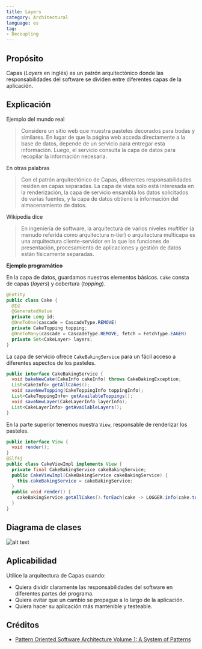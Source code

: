 ```yaml
---
title: Layers
category: Architectural
language: es
tag:
- Decoupling
---
```


## Propósito

Capas (*Layers* en inglés) es un patrón arquitectónico donde las responsabilidades del software se dividen entre
diferentes
capas de la aplicación.

## Explicación

Ejemplo del mundo real

> Considere un sitio web que muestra pasteles decorados para bodas y similares. En lugar de que la página web
> acceda directamente a la base de datos, depende de un servicio para entregar esta información. Luego, el
> servicio consulta la capa de datos para recopilar la información necesaria.

En otras palabras

> Con el patrón arquitectónico de Capas, diferentes responsabilidades residen en capas separadas. La capa de vista solo
> está interesada en la renderización, la capa de servicio ensambla los datos solicitados de varias fuentes, y
> la capa de datos obtiene la información del almacenamiento de datos.

Wikipedia dice

> En ingeniería de software, la arquitectura de varios niveles _multitier_ (a menudo referida como arquitectura n-tier)
> o
> arquitectura multicapa es una arquitectura cliente-servidor en la que las funciones de presentación, procesamiento de
> aplicaciones
> y gestión de datos están físicamente separadas.

**Ejemplo programático**

En la capa de datos, guardamos nuestros elementos básicos. `Cake` consta de capas (*layers*) y cobertura (*topping*).

```java
@Entity
public class Cake {
  @Id
  @GeneratedValue
  private Long id;
  @OneToOne(cascade = CascadeType.REMOVE)
  private CakeTopping topping;
  @OneToMany(cascade = CascadeType.REMOVE, fetch = FetchType.EAGER)
  private Set<CakeLayer> layers;
}
```

La capa de servicio ofrece `CakeBakingService` para un fácil acceso a diferentes aspectos de los pasteles.

```java
public interface CakeBakingService {
  void bakeNewCake(CakeInfo cakeInfo) throws CakeBakingException;
  List<CakeInfo> getAllCakes();
  void saveNewTopping(CakeToppingInfo toppingInfo);
  List<CakeToppingInfo> getAvailableToppings();
  void saveNewLayer(CakeLayerInfo layerInfo);
  List<CakeLayerInfo> getAvailableLayers();
}
```

En la parte superior tenemos nuestra `View`, responsable de renderizar los pasteles.

```java
public interface View {
  void render();
}
@Slf4j
public class CakeViewImpl implements View {
  private final CakeBakingService cakeBakingService;
  public CakeViewImpl(CakeBakingService cakeBakingService) {
    this.cakeBakingService = cakeBakingService;
  }
  public void render() {
    cakeBakingService.getAllCakes().forEach(cake -> LOGGER.info(cake.toString()));
  }
}
```

## Diagrama de clases

![alt text](./etc/layers.png "Layers")

## Aplicabilidad

Utilice la arquitectura de Capas cuando:

* Quiera dividir claramente las responsabilidades del software en diferentes partes del programa.
* Quiera evitar que un cambio se propague a lo largo de la aplicación.
* Quiera hacer su aplicación más mantenible y testeable.

## Créditos

* [Pattern Oriented Software Architecture Volume 1: A System of Patterns](https://www.amazon.com/gp/product/0471958697/ref=as_li_tl?ie=UTF8&camp=1789&creative=9325&creativeASIN=0471958697&linkCode=as2&tag=javadesignpat-20&linkId=e3f42d7a2a4cc8c619bbc0136b20dadb)
